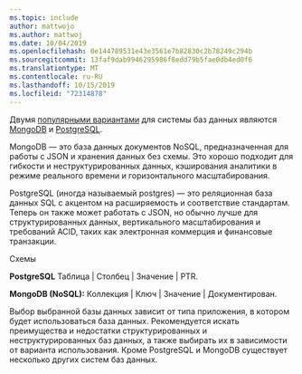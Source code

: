 ```yaml
---
ms.topic: include
author: mattwojo
ms.author: mattwoj
ms.date: 10/04/2019
ms.openlocfilehash: 0e144789531e43e3561e7b82830c2b78249c294b
ms.sourcegitcommit: 13faf9dab9946295986f8edd79b5fae0db4ed0f6
ms.translationtype: MT
ms.contentlocale: ru-RU
ms.lasthandoff: 10/15/2019
ms.locfileid: "72314878"
---
```

Двумя [популярными вариантами](https://insights.stackoverflow.com/survey/2019#technology-_-databases) для системы баз данных являются [MongoDB](https://www.mongodb.com/what-is-mongodb) и [PostgreSQL](https://www.postgresql.org/about/). 

MongoDB — это база данных документов NoSQL, предназначенная для работы с JSON и хранения данных без схемы. Это хорошо подходит для гибкости и неструктурированных данных, кэширования аналитики в режиме реального времени и горизонтального масштабирования. 

PostgreSQL (иногда называемый postgres) — это реляционная база данных SQL с акцентом на расширяемость и соответствие стандартам. Теперь он также может работать с JSON, но обычно лучше для структурированных данных, вертикального масштабирования и требований ACID, таких как электронная коммерция и финансовые транзакции.

Схемы

**PostgreSQL** Таблица | Столбец | Значение | PTR.

**MongoDB (NoSQL):** Коллекция | Ключ | Значение | Документирован.

Выбор выбранной базы данных зависит от типа приложения, в котором будет использоваться база данных. Рекомендуется искать преимущества и недостатки структурированных и неструктурированных баз данных, а также выбирать их в зависимости от варианта использования. Кроме PostgreSQL и MongoDB существует несколько других систем баз данных.